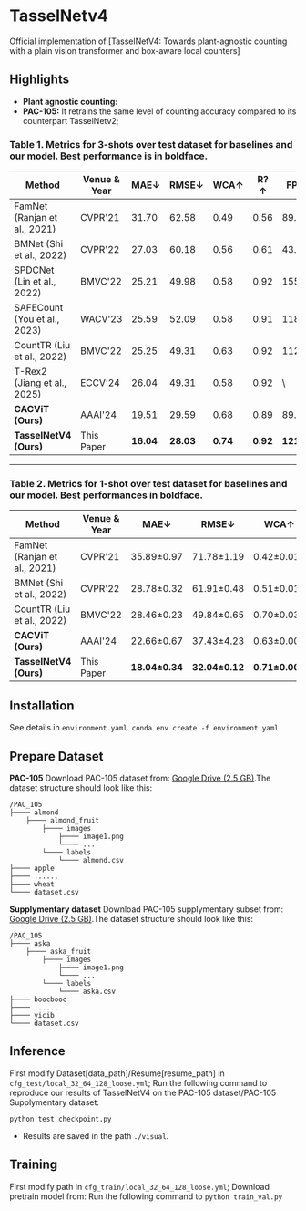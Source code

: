 # TasselNetv4


Official implementation of [TasselNetV4: Towards plant-agnostic counting with a plain vision transformer and box-aware local counters]
<!-- <p align="center">
  <img src="plant_counting.png" width="825"/>
</p> --> 

## Highlights
- **Plant agnostic counting:** 
- **PAC-105:** It retrains the same level of counting accuracy compared to its counterpart TasselNetv2;
### Table 1. Metrics for 3-shots over test dataset for baselines and our model. Best performance is in boldface.

| Method                     | Venue & Year     | MAE↓  | RMSE↓  | WCA↑ | R? ↑  | FPST  |
|----------------------------|-----------------|-------|--------|------|------|-------|
| FamNet (Ranjan et al., 2021)  | CVPR'21         | 31.70 | 62.58  | 0.49 | 0.56 | 89.65  |
| BMNet (Shi et al., 2022)      | CVPR'22         | 27.03 | 60.18  | 0.56 | 0.61 | 43.08  |
| SPDCNet (Lin et al., 2022)    | BMVC'22         | 25.21 | 49.98  | 0.58 | 0.92 | 155.84 |
| SAFECount (You et al., 2023)  | WACV'23         | 25.59 | 52.09  | 0.58 | 0.91 | 118.55 |
| CountTR (Liu et al., 2022)    | BMVC'22         | 25.25 | 49.31  | 0.63 | 0.92 | 112.46 |
| T-Rex2 (Jiang et al., 2025)   | ECCV'24         | 26.04 | 49.31  | 0.58 | 0.92 | \      |
| **CACViT (Ours)**            | AAAI'24         | 19.51 | 29.59  | 0.68 | 0.89 | 89.65  |
| **TasselNetV4 (Ours)**        | This Paper      | **16.04** | **28.03** | **0.74** | **0.92** | **121.62** |

---

### Table 2. Metrics for 1-shot over test dataset for baselines and our model. Best performances in boldface.

| Method                     | Venue & Year     | MAE↓  | RMSE↓  | WCA↑ | R? ↑  |
|----------------------------|-----------------|-------|--------|------|------|
| FamNet (Ranjan et al., 2021)  | CVPR'21         | 35.89±0.97 | 71.78±1.19 | 0.42±0.014 | 0.450±0.024 |
| BMNet (Shi et al., 2022)      | CVPR'22         | 28.78±0.32 | 61.91±0.48 | 0.51±0.012 | 0.578±0.008 |
| CountTR (Liu et al., 2022)    | BMVC'22         | 28.46±0.23 | 49.84±0.65 | 0.70±0.037 | 0.73±0.007 |
| **CACViT (Ours)**            | AAAI'24         | 22.66±0.67 | 37.43±4.23 | 0.63±0.009 | 0.85±0.034 |
| **TasselNetV4 (Ours)**        | This Paper      | **18.04±0.34** | **32.04±0.12** | **0.71±0.005** | **0.90±0.009** |



## Installation
See details in `environment.yaml`.
`conda env create -f environment.yaml`


## Prepare Dataset
**PAC-105**
Download PAC-105 dataset from: [Google Drive (2.5 GB)](https://drive.google.com/open?id=1XHcTqRWf-xD-WuBeJ0C9KfIN8ye6cnSs).The dataset structure should look like this:
````
/PAC_105
├──── almond
    ├──── almond_fruit
        ├──── images
            ├──── image1.png
            └──── ...
        └──── labels
            └──── almond.csv
├──── apple
├──── ......
├──── wheat
└──── dataset.csv
````

**Supplymentary dataset**
Download PAC-105 supplymentary subset from: [Google Drive (2.5 GB)](https://drive.google.com/open?id=1XHcTqRWf-xD-WuBeJ0C9KfIN8ye6cnSs).The dataset structure should look like this:
````
/PAC_105
├──── aska
    ├──── aska_fruit
        ├──── images
            ├──── image1.png
            └──── ...
        └──── labels
            └──── aska.csv
├──── boocbooc
├──── ......
├──── yicib
└──── dataset.csv
````

## Inference
First modify Dataset[data_path]/Resume[resume_path] in `cfg_test/local_32_64_128_loose.yml`;
Run the following command to reproduce our results of TasselNetV4 on the PAC-105 dataset/PAC-105 Supplymentary dataset:

`python test_checkpoint.py`
    
- Results are saved in the path `./visual`.
  
## Training
First modify path in `cfg_train/local_32_64_128_loose.yml`;
Download pretrain model from:
Run the following command to 
`python train_val.py`
    
